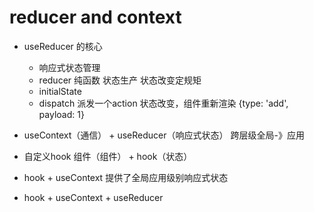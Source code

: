 # reducer and context
- useReducer 的核心
  - 响应式状态管理
  - reducer 纯函数  状态生产 状态改变定规矩
  - initialState  
  - dispatch 派发一个action 状态改变，组件重新渲染
    {type: 'add', payload: 1}

- useContext（通信） + useReducer（响应式状态）
   跨层级全局-》应用

- 自定义hook
  组件（组件） + hook（状态）

- hook + useContext
  提供了全局应用级别响应式状态

- hook + useContext + useReducer
  



  

